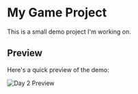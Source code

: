 # My Game Project

This is a small demo project I'm working on.

## Preview

Here's a quick preview of the demo:

![Day 2 Preview](media/day2.gif)
